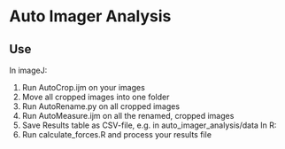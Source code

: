 # Auto Imager Analysis

## Use
In imageJ:
1. Run AutoCrop.ijm on your images
2. Move all cropped images into one folder
3. Run AutoRename.py on all cropped images
4. Run AutoMeasure.ijm on all the renamed, cropped images
5. Save Results table as CSV-file, e.g. in auto_imager_analysis/data
In R:
6. Run calculate_forces.R and process your results file